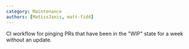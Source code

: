 ```yaml
---
category: Maintenance
authors: [MatissJanis, matt-fidd]
---
```


CI workflow for pinging PRs that have been in the "WIP" state for a week without an update.
